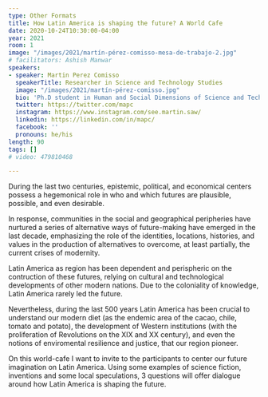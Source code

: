 ```yaml
---
type: Other Formats
title: How Latin America is shaping the future? A World Cafe
date: 2020-10-24T10:30:00-04:00
year: 2021
room: 1
image: "/images/2021/martín-pérez-comisso-mesa-de-trabajo-2.jpg"
# facilitators: Ashish Manwar
speakers:
- speaker: Martin Perez Comisso
  speakerTitle: Researcher in Science and Technology Studies
  image: "/images/2021/martín-pérez-comisso.jpg"
  bio: 'Ph.D student in Human and Social Dimensions of Science and Technology'
  twitter: https://twitter.com/mapc
  instagram: https://www.instagram.com/see.martin.saw/
  linkedin: https://linkedin.com/in/mapc/
  facebook: ''
  pronouns: he/his
length: 90
tags: []
# video: 479810468

---
```

During the last two centuries, epistemic, political, and economical centers possess a hegemonical role in who and which futures are plausible, possible, and even desirable. 

In response, communities in the social and geographical peripheries have nurtured a series of alternative ways of future-making have emerged in the last decade, emphasizing the role of the identities, locations, histories, and values in the production of alternatives to overcome, at least partially, the current crises of modernity.

Latin America as region has been dependent and perispheric on the contruction of these futures, relying on cultural and technological developments of other modern nations. Due to the coloniality of knowledge, Latin America rarely led the future. 

Nevertheless, during the last 500 years Latin America has been crucial to understand our modern diet (as the endemic area of the cacao, chile, tomato and potato), the development of Western institutions (with the proliferation of Revolutions on the XIX and XX century), and even the notions of enviromental resilience and justice, that our region pioneer.

On this world-cafe I want to invite to the participants to center our future imagination on Latin America. Using some examples of science fiction, inventions and some local speculations, 3 questions will offer dialogue around how Latin America is shaping the future.
